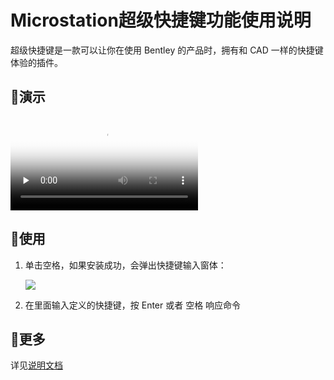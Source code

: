 # Microstation超级快捷键功能使用说明

超级快捷键是一款可以让你在使用 Bentley 的产品时，拥有和 CAD 一样的快捷键体验的插件。

## 🌈演示

<video id="video" controls="" preload="none" poster="https://obs.uamazing.cn:52443/public/files/images/image-20220726213114859.png">
      <source id="mp4" src="https://obs.uamazing.cn:52443/public/files/video/Microstation-powershortcut.mp4" type="video/mp4" />
</video>

## 🥝使用

1. 单击空格，如果安装成功，会弹出快捷键输入窗体：

   ![](https://i.loli.net/2021/08/24/s9TlypXKogYv4NZ.png)

2. 在里面输入定义的快捷键，按 Enter 或者 空格 响应命令

## 🍅更多

详见[说明文档](https://galens.uamazing.cn/posts/2021/192XQSC.html)
